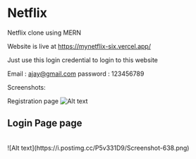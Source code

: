 # Netflix
Netflix clone using MERN

Website is live at https://mynetflix-six.vercel.app/

Just use this login credential to login to this website 

Email : ajay@gmail.com
password : 123456789

Screenshots:

Registration page
![Alt text](https://i.postimg.cc/7LfxQs9D/Screenshot-639.png)

<h2>Login Page page</h2><br>
![Alt text](https://i.postimg.cc/P5v331D9/Screenshot-638.png)
